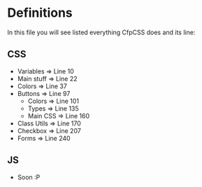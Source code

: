 # Definitions

In this file you will see listed everything CfpCSS does and its line:

## CSS

- Variables => Line 10
- Main stuff => Line 22
- Colors => Line 37
- Buttons => Line 97
  - Colors => Line 101
  - Types => Line 135
  - Main CSS => Line 160
- Class Utils => Line 170
- Checkbox => Line 207
- Forms => Line 240

## JS

- Soon :P
